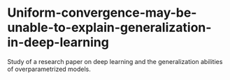 # Uniform-convergence-may-be-unable-to-explain-generalization-in-deep-learning
Study of a research paper on deep learning and the generalization abilities of overparametrized models.
